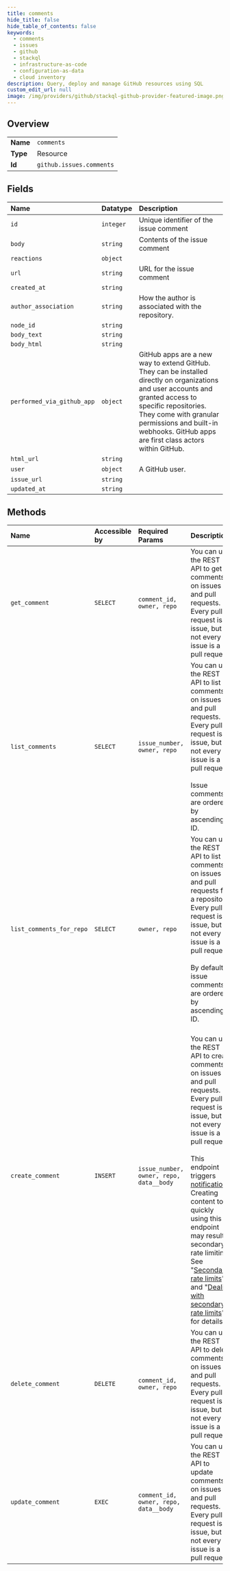 ```yaml
---
title: comments
hide_title: false
hide_table_of_contents: false
keywords:
  - comments
  - issues
  - github    
  - stackql
  - infrastructure-as-code
  - configuration-as-data
  - cloud inventory
description: Query, deploy and manage GitHub resources using SQL
custom_edit_url: null
image: /img/providers/github/stackql-github-provider-featured-image.png
---
```

  
    

## Overview
<table><tbody>
<tr><td><b>Name</b></td><td><code>comments</code></td></tr>
<tr><td><b>Type</b></td><td>Resource</td></tr>
<tr><td><b>Id</b></td><td><code>github.issues.comments</code></td></tr>
</tbody></table>

## Fields
| Name | Datatype | Description |
|:-----|:---------|:------------|
| `id` | `integer` | Unique identifier of the issue comment |
| `body` | `string` | Contents of the issue comment |
| `reactions` | `object` |  |
| `url` | `string` | URL for the issue comment |
| `created_at` | `string` |  |
| `author_association` | `string` | How the author is associated with the repository. |
| `node_id` | `string` |  |
| `body_text` | `string` |  |
| `body_html` | `string` |  |
| `performed_via_github_app` | `object` | GitHub apps are a new way to extend GitHub. They can be installed directly on organizations and user accounts and granted access to specific repositories. They come with granular permissions and built-in webhooks. GitHub apps are first class actors within GitHub. |
| `html_url` | `string` |  |
| `user` | `object` | A GitHub user. |
| `issue_url` | `string` |  |
| `updated_at` | `string` |  |
## Methods
| Name | Accessible by | Required Params | Description |
|:-----|:--------------|:----------------|:------------|
| `get_comment` | `SELECT` | `comment_id, owner, repo` | You can use the REST API to get comments on issues and pull requests. Every pull request is an issue, but not every issue is a pull request. |
| `list_comments` | `SELECT` | `issue_number, owner, repo` | You can use the REST API to list comments on issues and pull requests. Every pull request is an issue, but not every issue is a pull request.<br /><br />Issue comments are ordered by ascending ID. |
| `list_comments_for_repo` | `SELECT` | `owner, repo` | You can use the REST API to list comments on issues and pull requests for a repository. Every pull request is an issue, but not every issue is a pull request.<br /><br />By default, issue comments are ordered by ascending ID. |
| `create_comment` | `INSERT` | `issue_number, owner, repo, data__body` | <br />You can use the REST API to create comments on issues and pull requests. Every pull request is an issue, but not every issue is a pull request.<br /><br />This endpoint triggers [notifications](https://docs.github.com/github/managing-subscriptions-and-notifications-on-github/about-notifications).<br />Creating content too quickly using this endpoint may result in secondary rate limiting.<br />See "[Secondary rate limits](https://docs.github.com/rest/overview/resources-in-the-rest-api#secondary-rate-limits)"<br />and "[Dealing with secondary rate limits](https://docs.github.com/rest/guides/best-practices-for-integrators#dealing-with-secondary-rate-limits)"<br />for details. |
| `delete_comment` | `DELETE` | `comment_id, owner, repo` | You can use the REST API to delete comments on issues and pull requests. Every pull request is an issue, but not every issue is a pull request. |
| `update_comment` | `EXEC` | `comment_id, owner, repo, data__body` | You can use the REST API to update comments on issues and pull requests. Every pull request is an issue, but not every issue is a pull request. |
